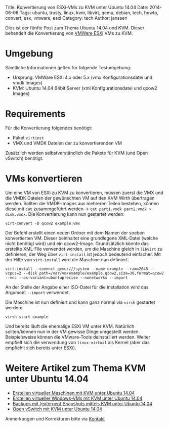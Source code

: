 Title: Konvertierung von ESXi-VMs zu KVM unter Ubuntu 14.04
Date: 2014-06-06
Tags: ubuntu, trusty, linux, kvm, libvirt, qemu, debian, tech, howto, convert, esx, vmware, esxi
Category: tech
Author: janssen

Dies ist der fünfte Post zum Thema Ubuntu 14.04 und KVM. Dieser behandelt die Konvertierung von [VMWare ESXi](http://www.vmware.com/products/vsphere-hypervisor) VMs zu KVM.

# Umgebung
Sämtliche Informationen gelten für folgende Testumgebung:

* Ursprung: VMWare ESXi 4.x oder 5.x (vmx Konfigurationsdatei und vmdk Images)
* KVM: Ubuntu 14.04 64bit Server (xml Konfigurationsdatei und qcow2 Images)

# Requirements
Für die Konvertierung folgendes benötigt:

* Paket `virtinst`
* VMX und VMDK Dateien der zu konvertierenden VM

Zusätzlich werden selbstverständlich die Pakete für KVM (und Open vSwitch) benötigt.


# VMs konvertieren
Um eine VM von ESXi zu KVM zu konvertieren, müssen zuerst die VMX und die VMDK Dateien der gewünschten VM auf den KVM Wirth übertragen werden. Sollten die VMDK-Images aus mehreren Teilen bestehen, können diese mit `cat` zusammgeführt werden -> `cat part1.vmdk part2.vmdk > disk.vmdk`. Die Konvertierung kann nun gestartet werden:

	virt-convert -D qcow2 example.vmx

Der Befehl erstellt einen neuen Ordner mit dem Namen der soeben konvertierten VM. Dieser beinhaltet eine grundlegene XML-Datei (welche nicht benötigt wird) und ein qcow2-Image. Grundsätzlich könnte das erstellte XML-File verwendet werden, um die Maschine gleich in `libvirt` zu definieren, der Weg über `virt-install` ist jedoch bedeutend einfacher. Mit der Hilfe von `virt-install` wird die Maschine nun definiert:

	virt-install --connect qemu:///system --name example --ram=2048 --vcpus=2 --disk path=/var/vm/example/example.qcow2,size=30,format=qcow2 --vnc --os-variant=ubuntuprecise --nonetworks --import

An der Stelle der Angabe einer ISO-Datei für die Installation wird das Argument `--import` verwendet.

Die Maschine ist nun definiert und kann ganz normal via `virsh` gestartet werden:

	virsh start example

Und bereits läuft die ehemalige ESXi VM unter KVM. Natürlich sollten/können nun in der VM gewisse Dinge umgestellt werden. Beispielsweise können die VMware-Tools deinstalliert werden. Weiter empfielt sich die verwendung von `linux-virtual` als Kernel (aber das empfiehlt sich bereits unter ESXi).

# Weitere Artikel zum Thema KVM unter Ubuntu 14.04

* [Erstellen virtueller Maschinen mit KVM unter Ubuntu 14.04](http://aurka.com/erstellen-virtueller-maschinen-mit-kvm-unter-ubuntu-1404.html)
* [Erstellen virtueller Windows-VMs mit KVM unter Ubuntu 14.04](http://aurka.com/erstellen-virtueller-windows-vms-mit-kvm-unter-ubuntu-1404.html)
* [Backups mit (externen) Snapshots mittels KVM unter Ubuntu 14.04](http://aurka.com/backups-mit-externen-snapshots-mittels-kvm-unter-ubuntu-1404.html)
* [Open vSwitch mit KVM unter Ubuntu 14.04](http://aurka.com/open-vswitch-mit-kvm-unter-ubuntu-1404.html)

Anmerkungen und Korrekturen bitte via [Kontakt](http://aurka.com/pages/about.html)
